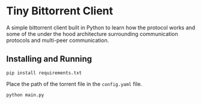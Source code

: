 # Tiny Bittorrent Client

A simple bittorrent client built in Python to learn how the protocol works and some of the under the hood architecture surrounding
communication protocols and multi-peer communication.

## Installing and Running
`pip install requirements.txt`

Place the path of the torrent file in the `config.yaml` file.

`python main.py`